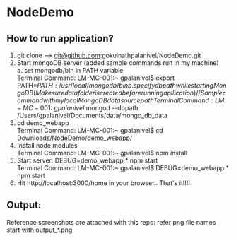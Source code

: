 # NodeDemo

How to run application?
-----------------------
1. git clone --> git@github.com:gokulnathpalanivel/NodeDemo.git  
2. Start mongoDB server (added sample commands run in my machine)    
    a. set mongodb/bin in PATH variable  
      Terminal Command: LM-MC-001:~ gpalanivel$ export PATH=$PATH:/usr/local/mongodb/bin  
    b. specify db path while starting MongoDB (Make sure data folder is created before running apllication)  
      // Sample command with my local MongoDB data source path  
      Terminal Command: LM-MC-001:~ gpalanivel$ mongod --dbpath /Users/gpalanivel/Documents/data/mongo_db_data   
3. cd demo_webapp  
    Terminal Command: LM-MC-001:~ gpalanivel$ cd Downloads/NodeDemo/demo_webapp/  
4. Install node modules  
    Terminal Command: LM-MC-001:~ gpalanivel$ npm install  
5. Start server: DEBUG=demo_webapp:* npm start  
    Terminal Command: LM-MC-001:~ gpalanivel$ DEBUG=demo_webapp:* npm start  
6. Hit http://localhost:3000/home in your browser.. That's it!!!!  

Output:
-------
  Reference screenshots are attached with this repo: refer png file names start with output_*.png  
